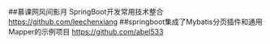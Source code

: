 ##慕课网风间影月 SpringBoot开发常用技术整合
https://github.com/leechenxiang
##springboot集成了Mybatis分页插件和通用Mapper的示例项目
https://github.com/abel533